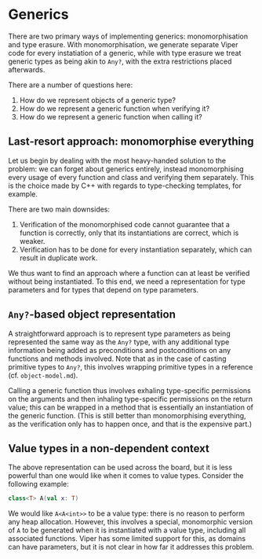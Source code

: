 # Generics

There are two primary ways of implementing generics: monomorphisation and type erasure.
With monomorphisation, we generate separate Viper code for every instatiation of a
generic, while with type erasure we treat generic types as being akin to `Any?`,
with the extra restrictions placed afterwards.

There are a number of questions here:
1. How do we represent objects of a generic type?
2. How do we represent a generic function when verifying it?
3. How do we represent a generic function when calling it?

## Last-resort approach: monomorphise everything

Let us begin by dealing with the most heavy-handed solution to the problem:
we can forget about generics entirely, instead monomorphising every usage of
every function and class and verifying them separately.  This is the choice
made by C++ with regards to type-checking templates, for example.

There are two main downsides:
1. Verification of the monomorphised code cannot guarantee that a function is correctly,
   only that its instantiations are correct, which is weaker.
2. Verification has to be done for every instantiation separately, which can result in
   duplicate work.

We thus want to find an approach where a function can at least be verified without
being instantiated.
To this end, we need a representation for type parameters and for types that
depend on type parameters.

## `Any?`-based object representation

A straightforward approach is to represent type parameters as being represented the same
way as the `Any?` type, with any additional type information being added as preconditions
and postconditions on any functions and methods involved.  Note that as in the case of
casting primitive types to `Any?`, this involves wrapping primitive types in a reference
(cf. `object-model.md`).

Calling a generic function thus involves exhaling type-specific permissions on the arguments
and then inhaling type-specific permissions on the return value; this can be wrapped in a
method that is essentially an instantiation of the generic function.  (This is still better
than monomorphising everything, as the verification only has to happen once, and that is
the expensive part.)

## Value types in a non-dependent context

The above representation can be used across the board, but it is less powerful than one would
like when it comes to value types.  Consider the following example:

```kotlin
class<T> A(val x: T)
```

We would like `A<A<int>>` to be a value type: there is no reason to perform any heap allocation.
However, this involves a special, monomorphic version of `A` to be generated when it is instantiated
with a value type, including all associated functions.  Viper has some limited support for this,
as domains can have parameters, but it is not clear in how far it addresses this problem.